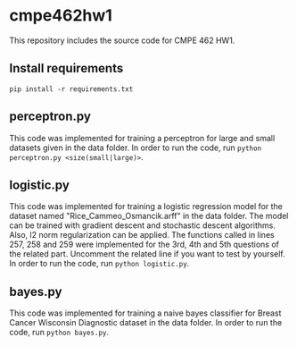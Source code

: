 # cmpe462hw1
This repository includes the source code for CMPE 462 HW1. </br>
## Install requirements
`pip install -r requirements.txt` </br>
## perceptron.py
This code was implemented for training a perceptron for large and small datasets given in the data folder. In order to run the code, run `python perceptron.py <size(small|large)>`. </br>
## logistic.py
This code was implemented for training a logistic regression model for the dataset named "Rice_Cammeo_Osmancik.arff" in the data folder. The model can be trained with gradient descent and stochastic descent algorithms. Also, l2 norm regularization can be applied. The functions called in lines 257, 258 and 259 were implemented for the 3rd, 4th and 5th questions of the related part. Uncomment the related line if you want to test by yourself. In order to run the code, run `python logistic.py`.</br>
## bayes.py
This code was implemented for training a naive bayes classifier for Breast Cancer Wisconsin Diagnostic dataset in the data folder. In order to run the code, run `python bayes.py`.
